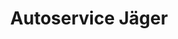 ---
title: "Autoservice Jäger"
url: /sankt-michaelisdonn/autoservice-jaeger/
shop: Autowerkstatt
---